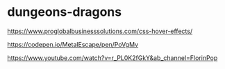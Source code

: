 # dungeons-dragons


https://www.proglobalbusinesssolutions.com/css-hover-effects/

https://codepen.io/MetalEscape/pen/PoVgMv

https://www.youtube.com/watch?v=r_PL0K2fGkY&ab_channel=FlorinPop
